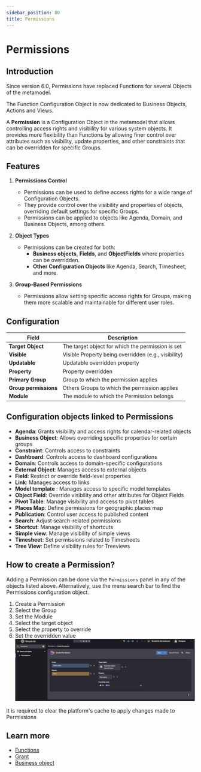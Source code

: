```yaml
---
sidebar_position: 80
title: Permissions
---
```


# Permissions

## Introduction

Since version 6.0, Permissions have replaced Functions for several Objects of the metamodel.  

The Function Configuration Object is now dedicated to Business Objects, Actions and Views.  

A **Permission** is a Configuration Object in the metamodel that allows controlling access rights and visibility for various system objects. It provides more flexibility than Functions by allowing finer control over attributes such as visibility, update properties, and other constraints that can be overridden for specific Groups.  

## Features

1. **Permissions Control**
    - Permissions can be used to define access rights for a wide range of Configuration Objects.  
    - They provide control over the visibility and properties of objects, overriding default settings for specific Groups.  
    - Permissions can be applied to objects like Agenda, Domain, and Business Objects, among others.  

2. **Object Types**
    - Permissions can be created for both:
        - **Business objects**, **Fields**, and **ObjectFields** where properties can be overridden.  
        - **Other Configuration Objects** like Agenda, Search, Timesheet, and more.  

3. **Group-Based Permissions**
    - Permissions allow setting specific access rights for Groups, making them more scalable and maintainable for different user roles.  

## Configuration

| Field | Description |
| ----- | ----------- |
| **Target Object** | The target object for which the permission is set |
| **Visible** | Visible Property being overridden (e.g., visibility) |
| **Updatable** | Updatable overridden property |
| **Property** | Property overridden |
| **Primary Group** | Group to which the permission applies |
| **Group permissions** | Others Groups to which the permission applies |
| **Module** | The module to which the Permission belongs |

## Configuration objects linked to Permissions

- **Agenda**: Grants visibility and access rights for calendar-related objects  
- **Business Object**: Allows overriding specific properties for certain groups  
- **Constraint**: Controls access to constraints  
- **Dashboard**: Controls access to dashboard configurations  
- **Domain**: Controls access to domain-specific configurations  
- **External Object**: Manages access to external objects  
- **Field**: Restrict or override field-level properties
- **Link**: Manages access to links  
- **Model template** : Manages access to specific model templates  
- **Object Field**: Override visibility and other attributes for Object Fields
- **Pivot Table**: Manage visibility and access to pivot tables  
- **Places Map**: Define permissions for geographic places map    
- **Publication**: Control user access to published content    
- **Search**: Adjust search-related permissions  
- **Shortcut**: Manage visibility of shortcuts  
- **Simple view**: Manage visibility of simple views    
- **Timesheet**: Set permissions related to Timesheets  
- **Tree View**: Define visibility rules for Treeviews  

## How to create a Permission?

Adding a Permission can be done via the `Permissions` panel in any of the objects listed above. Alternatively, use the menu search bar to find the Permissions configuration object.

1. Create a Permission  
2. Select the Group  
3. Set the Module  
4. Select the target object  
5. Select the property to override  
6. Set the overridden value  
![](img/permissions/permissions.png)

<div class="warning">
It is required to clear the platform's cache to apply changes made to Permissions
</div>

## Learn more

- [Functions](/platform/usersrights/function)
- [Grant](/platform/usersrights/grant)
- [Business object](/platform/businessobjects/business-objects)
  

